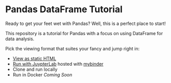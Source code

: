 # Pandas DataFrame Tutorial

Ready to get your feet wet with Pandas?
Well, this is a perfect place to start!

This repository is a tutorial for Pandas with a focus on using DataFrame for data analysis.

Pick the viewing format that suites your fancy and jump right in:
- [View as static HTML](https://dylan-manchester.github.io/pandas-dataframe-tutorial/index.html)
- [Run with JuypterLab](https://mybinder.org/v2/gh/dylan-manchester/pandas-dataframe-tutorial/main?filepath=1_Panda_DataFrame_Tutorial.ipynb) hosted with [mybinder](https://mybinder.org)
- Clone and run locally
- Run in Docker *Coming Soon*

